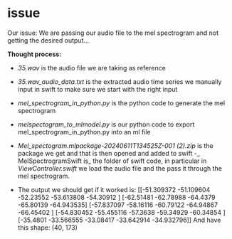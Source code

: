 # issue
Our issue:
We are passing our audio file to the mel spectrogram and not getting the desired output...

**Thought process:**
- _35.wav_ is the audio file we are taking as reference
- _35.wav_audio_data.txt_ is the extracted audio time series we manually input in swift to make sure we start with the right input
- _mel_spectrogram_in_python.py_ is the python code to generate the mel spectrogram
- _melspectogram_to_mlmodel.py_ is our python code to export mel_spectrogram_in_python.py into an ml file
- _Mel_spectogram.mlpackage-20240611T134525Z-001 (2).zip_ is the package we get and that is then opened and added to swift
-_ MelSpectrogramSwift is_ the folder of swift code, in particular in _ViewController.swift_ we load the audio file and the pass it through the mel spectrogram.

- The output we should get if it worked is:
[[-51.309372 -51.109604 -52.23552 -53.613808 -54.30912 ]
 [-62.51481 -62.78988 -64.4379  -65.80139 -64.943535]
 [-57.837097 -58.16116 -60.79122 -64.94867 -66.45402 ]
 [-54.830452 -55.455116 -57.3638  -59.34929 -60.34854 ]
 [-35.4801  -33.566555 -33.08417 -33.642914 -34.932796]]
And have this shape: (40, 173)


